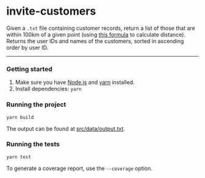 # invite-customers

Given a `.txt` file containing customer records, return a list of those that are within 100km of a given point (using [this formula](https://en.wikipedia.org/wiki/Great-circle_distance) to calculate distance). Returns the user IDs and names of the customers, sorted in ascending order by user ID.

---

### Getting started

1. Make sure you have [Node.js](https://nodejs.org/en/) and [yarn](https://yarnpkg.com/) installed.
2. Install dependencies: `yarn`

### Running the project

```
yarn build
```

The output can be found at [src/data/output.txt](https://github.com/nlang123/invite-customers/blob/main/src/data/output.txt).

### Running the tests

```
yarn test
```

To generate a coverage report, use the `--coverage` option.
